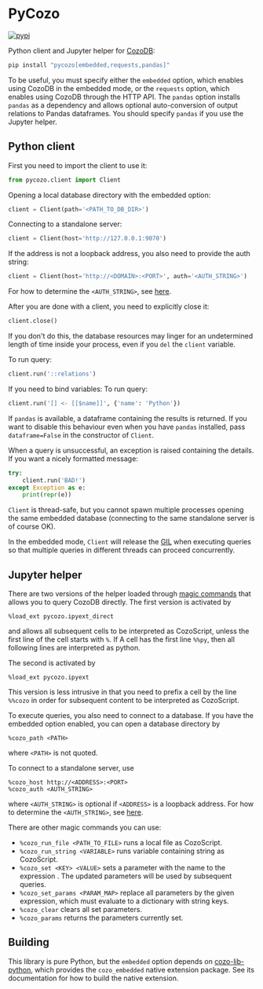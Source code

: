 # PyCozo

[![pypi](https://img.shields.io/pypi/v/pycozo)](https://pypi.org/project/pycozo/)

Python client and Jupyter helper for [CozoDB](https://github.com/cozodb/cozo):

```bash
pip install "pycozo[embedded,requests,pandas]"
```

To be useful, you must specify either the `embedded` option, which enables
using CozoDB in the embedded mode, or the `requests` option, which enables
using CozoDB through the HTTP API. The `pandas` option installs `pandas`
as a dependency and allows optional auto-conversion of output relations to
Pandas dataframes. You should specify `pandas` if you use the Jupyter helper.

## Python client

First you need to import the client to use it:

```python
from pycozo.client import Client
```

Opening a local database directory with the embedded option:
```python
client = Client(path='<PATH_TO_DB_DIR>')
```
Connecting to a standalone server:
```python
client = Client(host='http://127.0.0.1:9070')
```
If the address is not a loopback address, you also need to provide the auth string:
```python
client = Client(host='http://<DOMAIN>:<PORT>', auth='<AUTH_STRING>')
```
For how to determine the `<AUTH_STRING>`, see [here](https://github.com/cozodb/cozo/blob/main/standalone.md).

After you are done with a client, you need to explicitly close it:
```python
client.close()
```
If you don't do this, the database resources may linger for an undetermined length of time
inside your process, even if you `del` the `client` variable.

To run query:
```python
client.run('::relations')
```

If you need to bind variables:
To run query:
```python
client.run('[] <- [[$name]]', {'name': 'Python'})
```

If `pandas` is available, a dataframe containing the results is returned.
If you want to disable this behaviour even when you have `pandas` installed,
pass `dataframe=False` in the constructor of `Client`.

When a query is unsuccessful, an exception is raised containing the details.
If you want a nicely formatted message:
```python
try:
    client.run('BAD!')
except Exception as e:
    print(repr(e))
```

`Client` is thread-safe, but you cannot spawn multiple processes opening the same embedded database
(connecting to the same standalone server is of course OK).

In the embedded mode, `Client` will release the [GIL](https://wiki.python.org/moin/GlobalInterpreterLock)
when executing queries so that multiple queries in different threads can proceed concurrently.

## Jupyter helper

There are two versions of the helper loaded through [magic commands](https://ipython.readthedocs.io/en/stable/interactive/magics.html)
that allows you to query CozoDB directly.
The first version is activated by
```
%load_ext pycozo.ipyext_direct
```
and allows all subsequent cells to be interpreted as CozoScript,
unless the first line of the cell starts with `%`.
If A cell has the first line `%%py`, then all following lines
are interpreted as python.

The second is activated by
```
%load_ext pycozo.ipyext
```
This version is less intrusive in that you need to prefix a cell by the line
`%%cozo` in order for subsequent content to be interpreted as CozoScript.

To execute queries, you also need to connect to a database.
If you have the embedded option enabled, you can open a database directory
by
```
%cozo_path <PATH>
```
where `<PATH>` is not quoted.

To connect to a standalone server, use
```
%cozo_host http://<ADDRESS>:<PORT>
%cozo_auth <AUTH_STRING>
```
where `<AUTH_STRING>` is optional if `<ADDRESS>` is a loopback address.
For how to determine the `<AUTH_STRING>`, see [here](https://github.com/cozodb/cozo/blob/main/standalone.md).

There are other magic commands you can use:

* `%cozo_run_file <PATH_TO_FILE>` runs a local file as CozoScript.
* `%cozo_run_string <VARIABLE>` runs variable containing string as CozoScript.
* `%cozo_set <KEY> <VALUE>` sets a parameter with the name <KEY> to the expression <VALUE>. The updated parameters will be used by subsequent queries.
* `%cozo_set_params <PARAM_MAP>` replace all parameters by the given expression, which must evaluate to a dictionary with string keys.
* `%cozo_clear` clears all set parameters.
* `%cozo_params` returns the parameters currently set.

## Building

This library is pure Python, but the `embedded` option depends on 
[cozo-lib-python](https://github.com/cozodb/cozo-lib-python),
which provides the `cozo_embedded` native extension package. See its documentation for how to build the native extension.